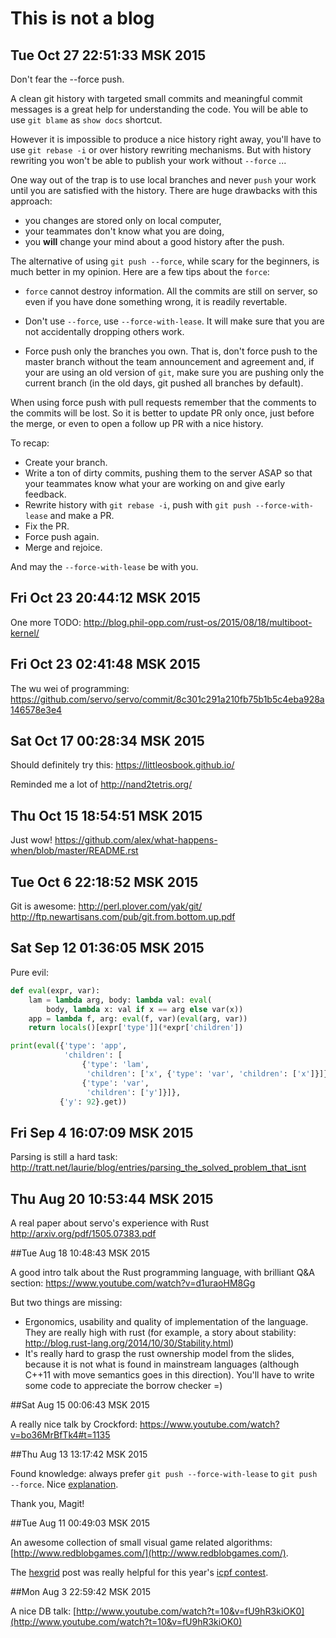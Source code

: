 # This is not a blog

## Tue Oct 27 22:51:33 MSK 2015

Don't fear the --force push.

A clean git history with targeted small commits and meaningful commit messages
is a great help for understanding the code. You will be able to use `git blame`
as `show docs` shortcut.

However it is impossible to produce a nice history right away, you'll have to
use `git rebase -i` or over history rewriting mechanisms. But with history
rewriting you won't be able to publish your work without `--force` ...

One way out of the trap is to use local branches and never `push` your work
until you are satisfied with the history. There are huge drawbacks with this
approach:

  * you changes are stored only on local computer,
  * your teammates don't know what you are doing,
  * you **will** change your mind about a good history after the push.


The alternative of using `git push --force`, while scary for the beginners, is
much better in my opinion. Here are a few tips about the `force`:

  * `force` cannot destroy information. All the commits are still on server, so
    even if you have done something wrong, it is readily revertable.

  * Don't use `--force`, use `--force-with-lease`. It will make sure that you
    are not accidentally dropping others work.

  * Force push only the branches you own. That is, don't force push to the
    master branch without the team announcement and agreement and, if your are
    using an old version of `git`, make sure you are pushing only the current
    branch (in the old days, git pushed all branches by default).


When using force push with pull requests remember that the comments to the
commits will be lost. So it is better to update PR only once, just before the
merge, or even to open a follow up PR with a nice history.


To recap:

  * Create your branch.
  * Write a ton of dirty commits, pushing them to the server ASAP so that your
    teammates know what your are working on and give early feedback.
  * Rewrite history with `git rebase -i`, push with `git push
    --force-with-lease` and make a PR.
  * Fix the PR.
  * Force push again.
  * Merge and rejoice.


And may the `--force-with-lease` be with you.


## Fri Oct 23 20:44:12 MSK 2015

One more TODO: http://blog.phil-opp.com/rust-os/2015/08/18/multiboot-kernel/


## Fri Oct 23 02:41:48 MSK 2015

The wu wei of programming: https://github.com/servo/servo/commit/8c301c291a210fb75b1b5c4eba928a146578e3e4


## Sat Oct 17 00:28:34 MSK 2015

Should definitely try this: https://littleosbook.github.io/

Reminded me a lot of http://nand2tetris.org/


## Thu Oct 15 18:54:51 MSK 2015

Just wow! https://github.com/alex/what-happens-when/blob/master/README.rst

## Tue Oct  6 22:18:52 MSK 2015

Git is awesome:
http://perl.plover.com/yak/git/
http://ftp.newartisans.com/pub/git.from.bottom.up.pdf


## Sat Sep 12 01:36:05 MSK 2015

Pure evil:

```python
def eval(expr, var):
    lam = lambda arg, body: lambda val: eval(
        body, lambda x: val if x == arg else var(x))
    app = lambda f, arg: eval(f, var)(eval(arg, var))
    return locals()[expr['type']](*expr['children'])

print(eval({'type': 'app',
            'children': [
                {'type': 'lam',
                 'children': ['x', {'type': 'var', 'children': ['x']}]},
                {'type': 'var',
                 'children': ['y']}]},
           {'y': 92}.get))

```

## Fri Sep  4 16:07:09 MSK 2015

Parsing is still a hard task:
http://tratt.net/laurie/blog/entries/parsing_the_solved_problem_that_isnt


## Thu Aug 20 10:53:44 MSK 2015

A real paper about servo's experience with Rust
http://arxiv.org/pdf/1505.07383.pdf


##Tue Aug 18 10:48:43 MSK 2015

A good intro talk about the Rust programming language, with brilliant Q&A
section: https://www.youtube.com/watch?v=d1uraoHM8Gg

But two things are missing:
  * Ergonomics, usability and quality of implementation of the language. They
    are really high with rust (for example, a story about stability:
    http://blog.rust-lang.org/2014/10/30/Stability.html)
  * It's really hard to grasp the rust ownership model from the slides, because it
    is not what is found in mainstream languages (although C++11 with move
    semantics goes in this direction). You'll have to write some code to
    appreciate the borrow checker =)


##Sat Aug 15 00:06:43 MSK 2015

A really nice talk by Crockford: https://www.youtube.com/watch?v=bo36MrBfTk4#t=1135


##Thu Aug 13 13:17:42 MSK 2015

Found knowledge: always prefer `git push --force-with-lease` to  `git push
--force`. Nice [explanation](https://developer.atlassian.com/blog/2015/04/force-with-lease/).

Thank you, Magit!


##Tue Aug 11 00:49:03 MSK 2015

An awesome collection of small visual game related algorithms:
[http://www.redblobgames.com/](http://www.redblobgames.com/).

The [hexgrid](http://www.redblobgames.com/grids/hexagons/) post was really helpful
for this year's [icpf contest](https://github.com/lambda-llama/icfpc2015).


##Mon Aug  3 22:59:42 MSK 2015

A nice DB talk: [http://www.youtube.com/watch?t=10&v=fU9hR3kiOK0](http://www.youtube.com/watch?t=10&v=fU9hR3kiOK0)
